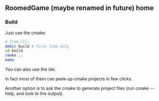 ## RoomedGame (maybe renamed in future) home

### Build

Just use the cmake:

```bash
# from cli:
mkdir build # first time only
cd build
cmake ..
make
```

You can also use the ide.

In fact most of them can peek-up cmake projects in few clicks.

Another option is to ask the cmake to generate project files (run cmake --help, and look to the output).
